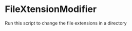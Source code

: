 FileXtensionModifier
====================

Run this script to change the file extensions in a directory